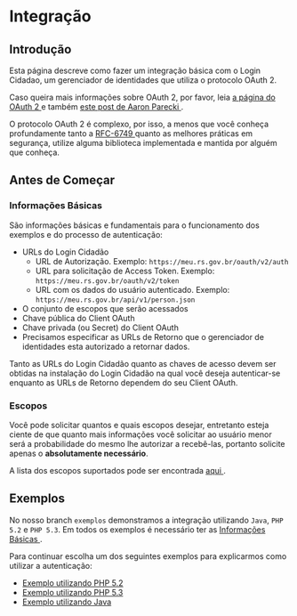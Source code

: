 # Integração

## Introdução

Esta página descreve como fazer um integração básica com o Login Cidadao, um gerenciador de identidades que utiliza o protocolo OAuth 2.

Caso queira mais informações sobre OAuth 2, por favor, leia [ a página do OAuth 2 ](http://oauth.net/2/) e também [ este post de Aaron Parecki ](http://aaronparecki.com/articles/2012/07/29/1/oauth2-simplified).

O protocolo OAuth 2 é complexo, por isso, a menos que você conheça profundamente tanto a [ RFC-6749 ](http://tools.ietf.org/html/rfc6749) quanto as melhores práticas em segurança, utilize alguma biblioteca implementada e mantida por alguém que conheça.

## Antes de Começar

### <a name="basic_info"></a>Informações Básicas

São informações básicas e fundamentais para o funcionamento dos exemplos e do processo de autenticação:

 * URLs do Login Cidadão
   * URL de Autorização. Exemplo: `https://meu.rs.gov.br/oauth/v2/auth`
   * URL para solicitação de Access Token. Exemplo: `https://meu.rs.gov.br/oauth/v2/token`
   * URL com os dados do usuário autenticado. Exemplo: `https://meu.rs.gov.br/api/v1/person.json`
 * O conjunto de escopos que serão acessados
 * Chave pública do Client OAuth
 * Chave privada (ou Secret) do Client OAuth
 * Precisamos especificar as URLs de Retorno que o gerenciador de identidades esta autorizado a retornar dados.

Tanto as URLs do Login Cidadão quanto as chaves de acesso devem ser obtidas na instalação do Login Cidadão na qual você deseja autenticar-se enquanto as URLs de Retorno dependem do seu Client OAuth.

### Escopos

Você pode solicitar quantos e quais escopos desejar, entretanto esteja ciente de que quanto mais informações você solicitar ao usuário menor será a probabilidade do mesmo lhe autorizar a recebê-las, portanto solicite apenas o **absolutamente necessário**.

A lista dos escopos suportados pode ser encontrada [ aqui ](scopes.md).

## Exemplos

No nosso branch `exemplos` demonstramos a integração utilizando `Java`, `PHP 5.2` e `PHP 5.3`.
Em todos os exemplos é necessário ter as [ Informações Básicas ](#basic_info).

Para continuar escolha um dos seguintes exemplos para explicarmos como utilizar a autenticação:

* [ Exemplo utilizando PHP 5.2 ](examplephp5_2.md)
* [ Exemplo utilizando PHP 5.3 ](examplephp5_3.md)
* [ Exemplo utilizando Java ](examplejava.md) 